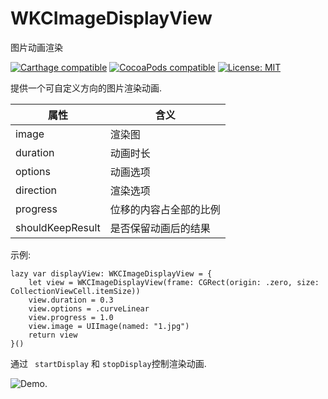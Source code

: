 # WKCImageDisplayView
图片动画渲染

[![Carthage compatible](https://img.shields.io/badge/Carthage-compatible-4BC51D.svg?style=flat)](https://github.com/Carthage/Carthage#adding-frameworks-to-an-application) [![CocoaPods compatible](https://img.shields.io/cocoapods/v/WKCImageDisplayView?style=flat)](https://cocoapods.org/pods/WKCImageDisplayView) [![License: MIT](https://img.shields.io/cocoapods/l/WKCImageDisplayView?style=flat)](http://opensource.org/licenses/MIT)

提供一个可自定义方向的图片渲染动画.

| 属性 | 含义 |
| ---- | ---- |
| image | 渲染图 |
| duration | 动画时长 |
| options | 动画选项 |
| direction | 渲染选项 |
| progress | 位移的内容占全部的比例 |
| shouldKeepResult | 是否保留动画后的结果 |

示例:
```
lazy var displayView: WKCImageDisplayView = {
    let view = WKCImageDisplayView(frame: CGRect(origin: .zero, size: CollectionViewCell.itemSize))
    view.duration = 0.3
    view.options = .curveLinear
    view.progress = 1.0
    view.image = UIImage(named: "1.jpg")
    return view
}()
```
通过 ` startDisplay` 和 ` stopDisplay `控制渲染动画.


![Demo](https://github.com/WKCLoveYang/WKCFaceImageCropper/raw/master/source/1.gif).
